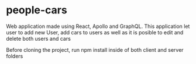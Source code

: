 # people-cars
Web application made using React, Apollo and GraphQL.
This application let user to add new User, add cars to users as well as it is posible to edit and delete both users and cars

Before cloning the project, run npm install inside of both client and server folders
